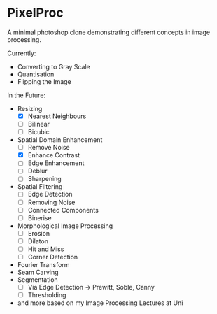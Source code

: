 # PixelProc
A minimal photoshop clone demonstrating different concepts in image processing. 

Currently:
- Converting to Gray Scale
- Quantisation
- Flipping the Image

In the Future:
- Resizing
  - [x] Nearest Neighbours
  - [ ] Bilinear
  - [ ] Bicubic 
- Spatial Domain Enhancement
  - [ ] Remove Noise
  - [x] Enhance Contrast
  - [ ] Edge Enhancement
  - [ ] Deblur
  - [ ] Sharpening
- Spatial Filtering
  - [ ] Edge Detection
  - [ ] Removing Noise
  - [ ] Connected Components
  - [ ] Binerise
- Morphological Image Processing
  - [ ] Erosion
  - [ ] Dilaton
  - [ ] Hit and Miss
  - [ ] Corner Detection 
- Fourier Transform
- Seam Carving
- Segmentation
  - [ ] Via Edge Detection -> Prewitt, Soble, Canny
  - [ ] Thresholding 
- and more based on my Image Processing Lectures at Uni
